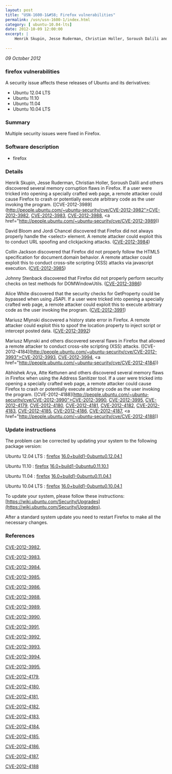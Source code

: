 ```yaml
---
layout: post
title: "USN-1600-1&#58; Firefox vulnerabilities"
permalink: /usn/usn-1600-1/index.html
category: [ ubuntu-10.04-lts]
date: 2012-10-09 12:00:00
excerpt: |
    Henrik Skupin, Jesse Ruderman, Christian Holler, Soroush Dalili and others discovered several memory corruption flaws in Firefox. If a user were tricked into opening a specially crafted web page, a remote attacker could cause Firefox to crash or potentially execute arbitrary code as the user invoking the program. ([CVE-2012-3989](http://people.ubuntu.com/~ubuntu-security/cve/CVE-2012-3982">CVE-2012-3982</a>, <a href="http://people.ubuntu.com/~ubuntu-security/cve/CVE-2012-3983">CVE-2012-3983</a>, <a href="http://people.ubuntu.com/~ubuntu-security/cve/CVE-2012-3988">CVE-2012-3988</a>, <a href="http://people.ubuntu.com/~ubuntu-security/cve/CVE-2012-3989))
    
--- 
```

 
 

*09 October 2012*

### firefox vulnerabilities

A security issue affects these releases of Ubuntu and its derivatives:

* Ubuntu 12.04 LTS
* Ubuntu 11.10
* Ubuntu 11.04
* Ubuntu 10.04 LTS

### Summary

Multiple security issues were fixed in Firefox. 

### Software description

* firefox 

### Details

Henrik Skupin, Jesse Ruderman, Christian Holler, Soroush Dalili and others discovered several memory corruption flaws in Firefox. If a user were tricked into opening a specially crafted web page, a remote attacker could cause Firefox to crash or potentially execute arbitrary code as the user invoking the program. ([CVE-2012-3989](http://people.ubuntu.com/~ubuntu-security/cve/CVE-2012-3982">CVE-2012-3982</a>, <a href="http://people.ubuntu.com/~ubuntu-security/cve/CVE-2012-3983">CVE-2012-3983</a>, <a href="http://people.ubuntu.com/~ubuntu-security/cve/CVE-2012-3988">CVE-2012-3988</a>, <a href="http://people.ubuntu.com/~ubuntu-security/cve/CVE-2012-3989))

David Bloom and Jordi Chancel discovered that Firefox did not always properly handle the &lt;select&gt; element. A remote attacker could exploit this to conduct URL spoofing and clickjacking attacks. ([CVE-2012-3984](http://people.ubuntu.com/~ubuntu-security/cve/CVE-2012-3984))

Collin Jackson discovered that Firefox did not properly follow the HTML5 specification for document.domain behavior. A remote attacker could exploit this to conduct cross-site scripting (XSS) attacks via javascript execution. ([CVE-2012-3985](http://people.ubuntu.com/~ubuntu-security/cve/CVE-2012-3985))

Johnny Stenback discovered that Firefox did not properly perform security checks on test methods for DOMWindowUtils. ([CVE-2012-3986](http://people.ubuntu.com/~ubuntu-security/cve/CVE-2012-3986))

Alice White discovered that the security checks for GetProperty could be bypassed when using JSAPI. If a user were tricked into opening a specially crafted web page, a remote attacker could exploit this to execute arbitrary code as the user invoking the program. ([CVE-2012-3991](http://people.ubuntu.com/~ubuntu-security/cve/CVE-2012-3991))

Mariusz Mlynski discovered a history state error in Firefox. A remote attacker could exploit this to spoof the location property to inject script or intercept posted data. ([CVE-2012-3992](http://people.ubuntu.com/~ubuntu-security/cve/CVE-2012-3992))

Mariusz Mlynski and others discovered several flaws in Firefox that allowed a remote attacker to conduct cross-site scripting (XSS) attacks. ([CVE-2012-4184](http://people.ubuntu.com/~ubuntu-security/cve/CVE-2012-3993">CVE-2012-3993</a>, <a href="http://people.ubuntu.com/~ubuntu-security/cve/CVE-2012-3994">CVE-2012-3994</a>, <a href="http://people.ubuntu.com/~ubuntu-security/cve/CVE-2012-4184))

Abhishek Arya, Atte Kettunen and others discovered several memory flaws in Firefox when using the Address Sanitizer tool. If a user were tricked into opening a specially crafted web page, a remote attacker could cause Firefox to crash or potentially execute arbitrary code as the user invoking the program. ([CVE-2012-4188](http://people.ubuntu.com/~ubuntu-security/cve/CVE-2012-3990">CVE-2012-3990</a>, <a href="http://people.ubuntu.com/~ubuntu-security/cve/CVE-2012-3995">CVE-2012-3995</a>, <a href="http://people.ubuntu.com/~ubuntu-security/cve/CVE-2012-4179">CVE-2012-4179</a>, <a href="http://people.ubuntu.com/~ubuntu-security/cve/CVE-2012-4180">CVE-2012-4180</a>, <a href="http://people.ubuntu.com/~ubuntu-security/cve/CVE-2012-4181">CVE-2012-4181</a>, <a href="http://people.ubuntu.com/~ubuntu-security/cve/CVE-2012-4182">CVE-2012-4182</a>, <a href="http://people.ubuntu.com/~ubuntu-security/cve/CVE-2012-4183">CVE-2012-4183</a>, <a href="http://people.ubuntu.com/~ubuntu-security/cve/CVE-2012-4185">CVE-2012-4185</a>, <a href="http://people.ubuntu.com/~ubuntu-security/cve/CVE-2012-4186">CVE-2012-4186</a>, <a href="http://people.ubuntu.com/~ubuntu-security/cve/CVE-2012-4187">CVE-2012-4187</a>, <a href="http://people.ubuntu.com/~ubuntu-security/cve/CVE-2012-4188)) 

### Update instructions

The problem can be corrected by updating your system to the following package version:

Ubuntu 12.04 LTS
 : [firefox](https://launchpad.net/ubuntu/+source/firefox) <span> [16.0+build1-0ubuntu0.12.04.1](https://launchpad.net/ubuntu/+source/firefox/16.0+build1-0ubuntu0.12.04.1) </span> 

Ubuntu 11.10
 : [firefox](https://launchpad.net/ubuntu/+source/firefox) <span> [16.0+build1-0ubuntu0.11.10.1](https://launchpad.net/ubuntu/+source/firefox/16.0+build1-0ubuntu0.11.10.1) </span> 

Ubuntu 11.04
 : [firefox](https://launchpad.net/ubuntu/+source/firefox) <span> [16.0+build1-0ubuntu0.11.04.1](https://launchpad.net/ubuntu/+source/firefox/16.0+build1-0ubuntu0.11.04.1) </span> 

Ubuntu 10.04 LTS
 : [firefox](https://launchpad.net/ubuntu/+source/firefox) <span> [16.0+build1-0ubuntu0.10.04.1](https://launchpad.net/ubuntu/+source/firefox/16.0+build1-0ubuntu0.10.04.1) </span> 

To update your system, please follow these instructions: [https://wiki.ubuntu.com/Security/Upgrades](https://wiki.ubuntu.com/Security/Upgrades).

After a standard system update you need to restart Firefox to make all the necessary changes. 

### References

 
 [CVE-2012-3982](http://people.ubuntu.com/~ubuntu-security/cve/CVE-2012-3982), 

 [CVE-2012-3983](http://people.ubuntu.com/~ubuntu-security/cve/CVE-2012-3983), 

 [CVE-2012-3984](http://people.ubuntu.com/~ubuntu-security/cve/CVE-2012-3984), 

 [CVE-2012-3985](http://people.ubuntu.com/~ubuntu-security/cve/CVE-2012-3985), 

 [CVE-2012-3986](http://people.ubuntu.com/~ubuntu-security/cve/CVE-2012-3986), 

 [CVE-2012-3988](http://people.ubuntu.com/~ubuntu-security/cve/CVE-2012-3988), 

 [CVE-2012-3989](http://people.ubuntu.com/~ubuntu-security/cve/CVE-2012-3989), 

 [CVE-2012-3990](http://people.ubuntu.com/~ubuntu-security/cve/CVE-2012-3990), 

 [CVE-2012-3991](http://people.ubuntu.com/~ubuntu-security/cve/CVE-2012-3991), 

 [CVE-2012-3992](http://people.ubuntu.com/~ubuntu-security/cve/CVE-2012-3992), 

 [CVE-2012-3993](http://people.ubuntu.com/~ubuntu-security/cve/CVE-2012-3993), 

 [CVE-2012-3994](http://people.ubuntu.com/~ubuntu-security/cve/CVE-2012-3994), 

 [CVE-2012-3995](http://people.ubuntu.com/~ubuntu-security/cve/CVE-2012-3995), 

 [CVE-2012-4179](http://people.ubuntu.com/~ubuntu-security/cve/CVE-2012-4179), 

 [CVE-2012-4180](http://people.ubuntu.com/~ubuntu-security/cve/CVE-2012-4180), 

 [CVE-2012-4181](http://people.ubuntu.com/~ubuntu-security/cve/CVE-2012-4181), 

 [CVE-2012-4182](http://people.ubuntu.com/~ubuntu-security/cve/CVE-2012-4182), 

 [CVE-2012-4183](http://people.ubuntu.com/~ubuntu-security/cve/CVE-2012-4183), 

 [CVE-2012-4184](http://people.ubuntu.com/~ubuntu-security/cve/CVE-2012-4184), 

 [CVE-2012-4185](http://people.ubuntu.com/~ubuntu-security/cve/CVE-2012-4185), 

 [CVE-2012-4186](http://people.ubuntu.com/~ubuntu-security/cve/CVE-2012-4186), 

 [CVE-2012-4187](http://people.ubuntu.com/~ubuntu-security/cve/CVE-2012-4187), 

 [CVE-2012-4188](http://people.ubuntu.com/~ubuntu-security/cve/CVE-2012-4188)
 

